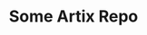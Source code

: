 <h1 align="center">
Some Artix Repo
</h1>

<p align="center">
  <a href="https://root2185.github.io/artix-pkg/aarch64">
  </a>
  <br><br>
</p>
